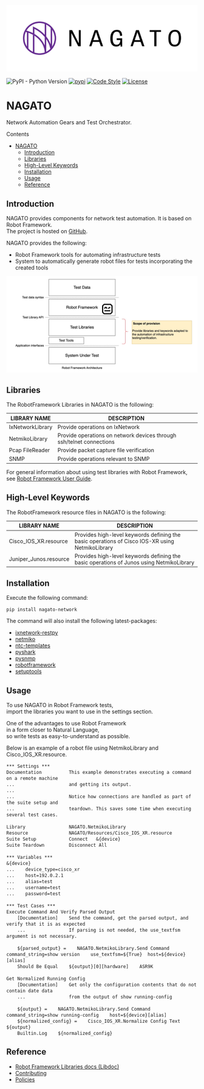 ![nagato](/images/Nagato_Logo_Horizontal.png)

![PyPI - Python Version](https://img.shields.io/pypi/pyversions/nagato-network)
[![pypi](https://img.shields.io/pypi/v/nagato-network)](https://pypi.org/project/nagato-network/)
[![Code Style](https://img.shields.io/badge/code%20style-black-000000)](https://github.com/ambv/black)
[![License](https://img.shields.io/pypi/l/nagato-network)](https://www.apache.org/licenses/LICENSE-2.0)

NAGATO
===============
Network Automation Gears and Test Orchestrator.

Contents
- [NAGATO](#nagato)
  - [Introduction](#introduction)
  - [Libraries](#libraries)
  - [High-Level Keywords](#high-level-keywords)
  - [Installation](#installation)
  - [Usage](#usage)
  - [Reference](#reference)

Introduction
-------------
NAGATO provides components for network test automation. It is based on Robot Framework.  
The project is hosted on [GitHub](https://github.com/ctc-nt/NAGATO).

NAGATO provides the following:  
- Robot Framework tools for automating infrastructure tests
- System to automatically generate robot files for tests incorporating the created tools

![nagato](/images/Nagato_Scope_of_Provision.png)

Libraries
-------------
The RobotFramework Libraries in NAGATO is the following:

| LIBRARY NAME | DESCRIPTION |
| ---- | ---- |
| IxNetworkLibrary | Provide operations on IxNetwork |
| NetmikoLibrary | Provide operations on network devices through ssh/telnet connections |
| Pcap FileReader | Provide packet capture file verification |
| SNMP | Provide operations relevant to SNMP |

For general information about using test libraries with Robot Framework, see
[Robot Framework User Guide](https://robotframework.org/robotframework/latest/RobotFrameworkUserGuide.html#using-test-libraries).

High-Level Keywords
-------------
The RobotFramework resource files in NAGATO is the following:

| LIBRARY NAME | DESCRIPTION |
| ---- | ---- |
| Cisco_IOS_XR.resource | Provides high-level keywords defining the basic operations of Cisco IOS-XR using NetmikoLibrary |
| Juniper_Junos.resource | Provides high-level keywords defining the basic operations of Junos using NetmikoLibrary |

Installation
------------
Execute the following command:
```
pip install nagato-network
```

The command will also install the following latest-packages:
- [ixnetwork-restpy](https://pypi.org/project/ixnetwork-restpy/)
- [netmiko](https://pypi.org/project/netmiko/)
- [ntc-templates](https://pypi.org/project/ntc-templates/)
- [pyshark](https://pypi.org/project/pyshark/)
- [pysnmp](https://pypi.org/project/pysnmp/)
- [robotframework](https://pypi.org/project/robotframework/)
- [setuptools](https://pypi.org/project/setuptools/)

Usage
------------
To use NAGATO in Robot Framework tests,  
import the libraries you want to use in the settings section.

One of the advantages to use Robot Framework  
in a form closer to Natural Language,  
so write tests as easy-to-understand as possible.

Below is an example of a robot file using NetmikoLibrary and Cisco_IOS_XR.resource.

```robotframework
*** Settings ***
Documentation          This example demonstrates executing a command on a remote machine
...                    and getting its output.
...
...                    Notice how connections are handled as part of the suite setup and
...                    teardown. This saves some time when executing several test cases.

Library                NAGATO.NetmikoLibrary
Resource               NAGATO/Resources/Cisco_IOS_XR.resource
Suite Setup            Connect   &{device}
Suite Teardown         Disconnect All

*** Variables ***
&{device}
...    device_type=cisco_xr
...    host=192.0.2.1
...    alias=test
...    username=test
...    password=test

*** Test Cases ***
Execute Command And Verify Parsed Output
    [Documentation]    Send the command, get the parsed output, and verify that it is as expected
    ...                If parsing is not needed, the use_textfsm argument is not necessary.

    ${parsed_output} =    NAGATO.NetmikoLibrary.Send Command    command_string=show version    use_textfsm=${True}  host=${device}[alias]
    Should Be Equal    ${output}[0][hardware]    ASR9K

Get Normalized Running Config
    [Documentation]    Get only the configuration contents that do not contain date data 
    ...                from the output of show running-config

    ${output} =    NAGATO.NetmikoLibrary.Send Command     command_string=show running-config    host=${device}[alias]
    ${normalized_config} =    Cisco_IOS_XR.Normalize Config Text    ${output}
    Builtin.Log    ${normalized_config}
```

Reference
------------
- [Robot Framework Libraries docs (Libdoc)](./docs/index.md)  
- [Contributing](./CONTRIBUTING.md)  
- [Policies](./POLICIES.md)
